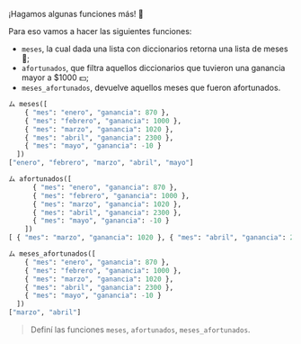 ¡Hagamos algunas funciones más! :muscle:

Para eso vamos a hacer las siguientes funciones:

* `meses`, la cual dada una lista con diccionarios retorna una lista de meses :calendar:;
* `afortunados`, que filtra aquellos diccionarios que tuvieron una ganancia mayor a $1000 :dollar:;
* `meses_afortunados`, devuelve aquellos meses que fueron afortunados.

```python
ム meses([
    { "mes": "enero", "ganancia": 870 }, 
    { "mes": "febrero", "ganancia": 1000 }, 
    { "mes": "marzo", "ganancia": 1020 }, 
    { "mes": "abril", "ganancia": 2300 }, 
    { "mes": "mayo", "ganancia": -10 }
  ])
["enero", "febrero", "marzo", "abril", "mayo"]

ム afortunados([
      { "mes": "enero", "ganancia": 870 }, 
      { "mes": "febrero", "ganancia": 1000 }, 
      { "mes": "marzo", "ganancia": 1020 }, 
      { "mes": "abril", "ganancia": 2300 }, 
      { "mes": "mayo", "ganancia": -10 }
    ])
[ { "mes": "marzo", "ganancia": 1020 }, { "mes": "abril", "ganancia": 2300 }]

ム meses_afortunados([
    { "mes": "enero", "ganancia": 870 }, 
    { "mes": "febrero", "ganancia": 1000 }, 
    { "mes": "marzo", "ganancia": 1020 }, 
    { "mes": "abril", "ganancia": 2300 }, 
    { "mes": "mayo", "ganancia": -10 }
  ])
["marzo", "abril"]
```
> Definí las funciones `meses`, `afortunados`, `meses_afortunados`.
